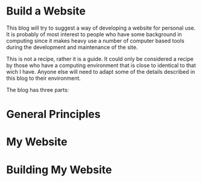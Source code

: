 # Build a Website
This blog will try to suggest a way of developing a website for personal use. It
is probably of most interest to people who have some background in computing
since it makes heavy use a number of computer based tools during the development
and maintenance of the site.

This is not a recipe, rather it is a guide. It could only be considered a recipe
by those who have a computing environment that is close to identical to that
wich I have. Anyone else will need to adapt some of the details described in
this blog to their environment.

The blog has three parts:
# General Principles
# My Website
# Building My Website
